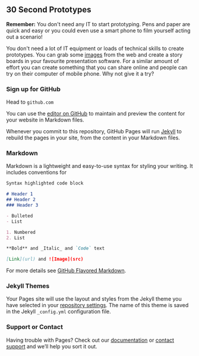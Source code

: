 ## 30 Second Prototypes

**Remember:** You don't need any IT to start prototyping. Pens and paper are quick and easy or you could even use a smart phone to film yourself acting out a scenario!

You don't need a lot of IT equipment or loads of technical skills to create prototypes. You can grab some [images](https://www.google.co.uk/search?q=smartphone+vector+free+download&tbm=isch) from the web and create a story boards in your favourite presentation software. For a similar amount of effort you can create something that you can share online and people can try on their computer of mobile phone. Why not give it a try?

### Sign up for GitHub

Head to `github.com`

You can use the [editor on GitHub](https://github.com/cioportfolio/homelesstemplate/edit/master/index.md) to maintain and preview the content for your website in Markdown files.

Whenever you commit to this repository, GitHub Pages will run [Jekyll](https://jekyllrb.com/) to rebuild the pages in your site, from the content in your Markdown files.

### Markdown

Markdown is a lightweight and easy-to-use syntax for styling your writing. It includes conventions for

```markdown
Syntax highlighted code block

# Header 1
## Header 2
### Header 3

- Bulleted
- List

1. Numbered
2. List

**Bold** and _Italic_ and `Code` text

[Link](url) and ![Image](src)
```

For more details see [GitHub Flavored Markdown](https://guides.github.com/features/mastering-markdown/).

### Jekyll Themes

Your Pages site will use the layout and styles from the Jekyll theme you have selected in your [repository settings](https://github.com/cioportfolio/homelesstemplate/settings). The name of this theme is saved in the Jekyll `_config.yml` configuration file.

### Support or Contact

Having trouble with Pages? Check out our [documentation](https://help.github.com/categories/github-pages-basics/) or [contact support](https://github.com/contact) and we’ll help you sort it out.
